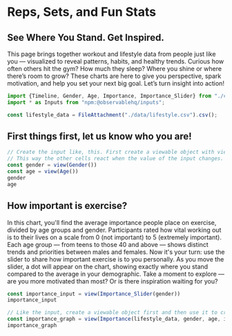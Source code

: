 # Reps, Sets, and Fun Stats
## See Where You Stand. Get Inspired.
This page brings together workout and lifestyle data from people just like you — visualized to reveal patterns, habits, and healthy trends.
Curious how often others hit the gym? How much they sleep? Where you shine or where there’s room to grow?
These charts are here to give you perspective, spark motivation, and help you set your next big goal. Let’s turn insight into action!

```js
import {Timeline, Gender, Age, Importance, Importance_Slider} from "./components/example.js";
import * as Inputs from "npm:@observablehq/inputs";
```

```js
const lifestyle_data = FileAttachment("./data/lifestyle.csv").csv();
```
## First things first, let us know who you are!

```js
// Create the input like, this. First create a viewable object with view() and then use the viewable object to create the input.
// This way the other cells react when the value of the input changes.
const gender = view(Gender())
const age = view(Age())
gender
age
```

## How important is exercise?

In this chart, you'll find the average importance people place on exercise, divided by age groups and gender. 
Participants rated how vital working out is to their lives on a scale from 0 (not important) to 5 (extremely important).
Each age group — from teens to those 40 and above — shows distinct trends and priorities between males and females.
Now it's your turn: use the slider to share how important exercise is to you personally. 
As you move the slider, a dot will appear on the chart, showing exactly where you stand compared to the average in your demographic.
Take a moment to explore — are you more motivated than most? Or is there inspiration waiting for you?

```js
const importance_input = view(Importance_Slider(gender))
importance_input
```


```js
// Like the input, create a viewable object first and then use it to create the chart. That way it reacts to changes from the input
const importance_graph = view(Importance(lifestyle_data, gender, age, importance_input))
importance_graph
```